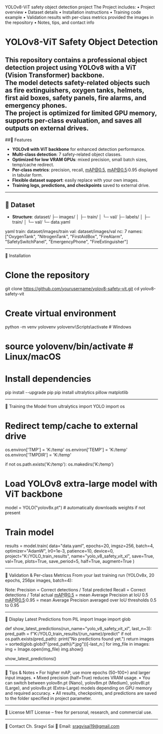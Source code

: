 YOLOv8-ViT safety object detection project
The Project includes:
•	Project overview
•	Dataset details
•	Installation instructions
•	Training code example
•	Validation results with per-class metrics provided the images in the repository
•	Notes, tips, and contact info
# YOLOv8-ViT Safety Object Detection
This repository contains a professional **object detection project using YOLOv8 with a ViT (Vision Transformer) backbone**.  
The model detects safety-related objects such as fire extinguishers, oxygen tanks, helmets, first aid boxes, safety panels, fire alarms, and emergency phones.  
The project is optimized for limited GPU memory, supports per-class evaluation, and saves all outputs on external drives.
--
##🔹 Features
- **YOLOv8 with ViT backbone** for enhanced detection performance.  
- **Multi-class detection**: 7 safety-related object classes.  
- **Optimized for low VRAM GPUs**: mixed precision, small batch sizes, temp/cache redirect.  
- **Per-class metrics**: precision, recall, mAP@0.5, mAP@0.5:0.95 displayed in tabular form.  
- **Flexible dataset support**: easily replace with your own images.  
- **Training logs, predictions, and checkpoints** saved to external drive.  
---
## 🔹 Dataset
- **Structure**:
dataset/
├─ images/
│ ├─ train/
│ └─ val/
├─ labels/
│ ├─ train/
│ └─ val/
└─ data.yaml

yaml
train: dataset/images/train
val: dataset/images/val
nc: 7
names: ["OxygenTank", "NitrogenTank", "FirstAidBox", "FireAlarm", "SafetySwitchPanel", "EmergencyPhone", "FireExtinguisher"]
________________________________________
🔹 Installation
# Clone the repository
git clone https://github.com/yourusername/yolov8-safety-vit.git
cd yolov8-safety-vit

# Create virtual environment
python -m venv yolovenv
yolovenv\Scripts\activate   # Windows
# source yolovenv/bin/activate  # Linux/macOS

# Install dependencies
pip install --upgrade pip
pip install ultralytics pillow matplotlib
________________________________________
🔹 Training the Model
from ultralytics import YOLO
import os

# Redirect temp/cache to external drive
os.environ['TMP'] = 'K:/temp'
os.environ['TEMP'] = 'K:/temp'
os.environ['TMPDIR'] = 'K:/temp'

if not os.path.exists('K:/temp'):
    os.makedirs('K:/temp')

# Load YOLOv8 extra-large model with ViT backbone
model = YOLO("yolov8x.pt")  # automatically downloads weights if not present

# Train model
results = model.train(
    data="data.yaml",
    epochs=20,
    imgsz=256,
    batch=4,
    optimizer="AdamW",
    lr0=1e-3,
    patience=10,
    device=0,
    project="K:/YOLO_train_results",
    name="yolo_v8_safety_vit_xl",
    save=True,
    val=True,
    plots=True,
    save_period=5,
    half=True,
    augment=True
)
________________________________________
🔹 Validation & Per-class Metricss
From your last training run (YOLOv8x, 20 epochs, 256px images, batch=4):
 
Note: Precision = Correct detections / Total predicted
Recall = Correct detections / Total actual
mAP@0.5 = mean Average Precision at IoU 0.5
mAP@0.5:0.95 = mean Average Precision averaged over IoU thresholds 0.5 to 0.95
________________________________________
🔹 Display Latest Predictions
from PIL import Image
import glob

def show_latest_predictions(run_name="yolo_v8_safety_vit_xl", last_n=3):
    pred_path = f"K:/YOLO_train_results/{run_name}/predict"
    if not os.path.exists(pred_path):
        print("No predictions found yet.")
        return
    images = sorted(glob.glob(f"{pred_path}/*.jpg"))[-last_n:]
    for img_file in images:
        img = Image.open(img_file)
        img.show()

show_latest_predictions()
________________________________________
🔹 Tips & Notes
•	For higher mAP, use more epochs (50–100+) and larger input images.
•	Mixed precision (half=True) reduces VRAM usage.
•	You can switch between yolov8n.pt (Nano), yolov8m.pt (Medium), yolov8l.pt (Large), and yolov8x.pt (Extra-Large) models depending on GPU memory and required accuracy.
•	All results, checkpoints, and predictions are saved to the folder specified in project parameter.
________________________________________
🔹 License
MIT License – free for personal, research, and commercial use.
________________________________________
🔹 Contact
Ch. Sragvi Sai
📧 Email: sragvisai19@gmail.com

